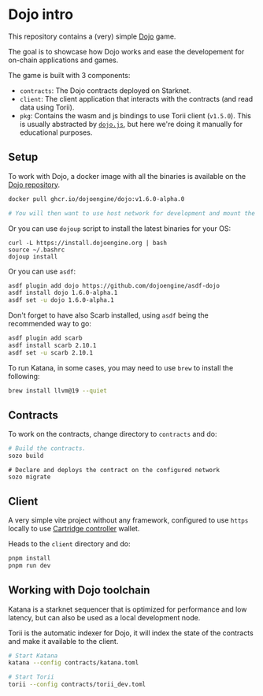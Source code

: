 # Dojo intro

This repository contains a (very) simple [Dojo](https://book.dojoengine.org/) game.

The goal is to showcase how Dojo works and ease the developement for on-chain applications and games.

The game is built with 3 components:

- `contracts`: The Dojo contracts deployed on Starknet.
- `client`: The client application that interacts with the contracts (and read data using Torii).
- `pkg`: Contains the wasm and js bindings to use Torii client (`v1.5.0`). This is usually abstracted by [`dojo.js`](https://github.com/dojoengine/dojo.js), but here we're doing it manually for educational purposes.

## Setup

To work with Dojo, a docker image with all the binaries is available on the [Dojo repository](https://github.com/dojoengine/dojo/pkgs/container/dojo).

```bash
docker pull ghcr.io/dojoengine/dojo:v1.6.0-alpha.0

# You will then want to use host network for development and mount the contracts directory.
```

Or you can use `dojoup` script to install the latest binaries for your OS:
```
curl -L https://install.dojoengine.org | bash
source ~/.bashrc
dojoup install
```

Or you can use `asdf`:

```bash
asdf plugin add dojo https://github.com/dojoengine/asdf-dojo
asdf install dojo 1.6.0-alpha.1
asdf set -u dojo 1.6.0-alpha.1
```

Don't forget to have also Scarb installed, using `asdf` being the recommended way to go:

```bash
asdf plugin add scarb
asdf install scarb 2.10.1
asdf set -u scarb 2.10.1
```

To run Katana, in some cases, you may need to use `brew` to install the following:

```bash
brew install llvm@19 --quiet
```

## Contracts

To work on the contracts, change directory to `contracts` and do:

```bash
# Build the contracts.
sozo build
```

```
# Declare and deploys the contract on the configured network
sozo migrate
```

## Client

A very simple vite project without any framework, configured to use `https` locally to use [Cartridge controller](https://docs.cartridge.gg/controller/overview) wallet.

Heads to the `client` directory and do:

```bash
pnpm install
pnpm run dev
```

## Working with Dojo toolchain

Katana is a starknet sequencer that is optimized for performance and low latency, but can also be used as a local development node.

Torii is the automatic indexer for Dojo, it will index the state of the contracts and make it available to the client.

```bash
# Start Katana
katana --config contracts/katana.toml

# Start Torii
torii --config contracts/torii_dev.toml
```
